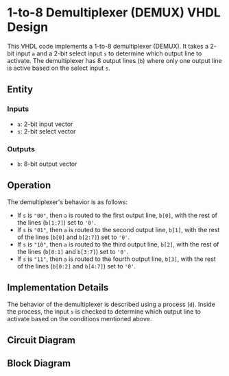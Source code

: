# 1-to-8 Demultiplexer (DEMUX) VHDL Design

This VHDL code implements a 1-to-8 demultiplexer (DEMUX). It takes a 2-bit input `a` and a 2-bit select input `s` to determine which output line to activate. The demultiplexer has 8 output lines (`b`) where only one output line is active based on the select input `s`.

## Entity

### Inputs

- `a`: 2-bit input vector
- `s`: 2-bit select vector

### Outputs

- `b`: 8-bit output vector

## Operation

The demultiplexer's behavior is as follows:

- If `s` is `"00"`, then `a` is routed to the first output line, `b[0]`, with the rest of the lines (`b[1:7]`) set to `'0'`.
- If `s` is `"01"`, then `a` is routed to the second output line, `b[1]`, with the rest of the lines (`b[0]` and `b[2:7]`) set to `'0'`.
- If `s` is `"10"`, then `a` is routed to the third output line, `b[2]`, with the rest of the lines (`b[0:1]` and `b[3:7]`) set to `'0'`.
- If `s` is `"11"`, then `a` is routed to the fourth output line, `b[3]`, with the rest of the lines (`b[0:2]` and `b[4:7]`) set to `'0'`.

## Implementation Details

The behavior of the demultiplexer is described using a process (`d`). Inside the process, the input `s` is checked to determine which output line to activate based on the conditions mentioned above.

## Circuit Diagram

## Block Diagram 




